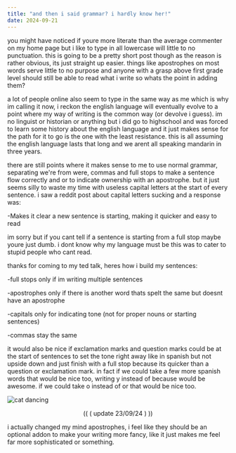 ```yaml
---
title: "and then i said grammar? i hardly know her!"
date: 2024-09-21
---
```



you might have noticed if youre more literate than the average commenter on my home page but i like to type in all lowercase will little to no punctuation. this is going to be a pretty short post though as the reason is rather obvious, its just straight up easier. things like apostrophes on most words serve little to no purpose and anyone with a grasp above first grade level should still be able to read what i write so whats the point in adding them?

a lot of people online also seem to type in the same way as me which is why im calling it now, i reckon the english language will eventually evolve to a point where my way of writing is the common way (or devolve i guess). im no linguist or historian or anything but i did go to highschool and was forced to learn some history about the english language and it just makes sense for the path for it to go is the one with the least resistance. this is all assuming the english language lasts that long and we arent all speaking mandarin in three years.

there are still points where it makes sense to me to use normal grammar, separating we're from were, commas and full stops to make a sentence flow correctly and or to indicate ownership with an apostrophe. but it just seems silly to waste my time with useless capital letters at the start of every sentence. i saw a reddit post about capital letters sucking and a response was:

-Makes it clear a new sentence is starting, making it quicker and easy to read

im sorry but if you cant tell if a sentence is starting from a full stop maybe youre just dumb. i dont know why my language must be this was to cater to stupid people who cant read.

thanks for coming to my ted talk, heres how i build my sentences:

-full stops only if im writing multiple sentences

-apostrophes only if there is another word thats spelt the same but doesnt have an apostrophe

-capitals only for indicating tone (not for proper nouns or starting sentences)

-commas stay the same

it would also be nice if exclamation marks and question marks could be at the start of sentences to set the tone right away like in spanish but not upside down and just finish with a full stop because its quicker than a question or exclamation mark. in fact if we could take a few more spanish words that would be nice too, writing y instead of because would be awesome. if we could take o instead of or that would be nice too.

![cat dancing](https://i.imgur.com/nosikQO.gif)

<p style="text-align:center;">(( ( update 23/09/24 ) ))</p>

i actually changed my mind apostrophes, i feel like they should be an optional addon to make your writing more fancy, like it just makes me feel far more sophisticated or something.